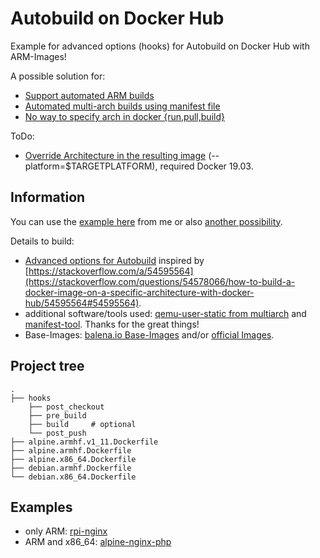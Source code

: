 # Autobuild on Docker Hub

Example for advanced options (hooks) for Autobuild on Docker Hub with ARM-Images!  

A possible solution for:
* [Support automated ARM builds](https://github.com/docker/hub-feedback/issues/1261)
* [Automated multi-arch builds using manifest file](https://github.com/docker/hub-feedback/issues/1779)
* [No way to specify arch in docker {run,pull,build}](https://github.com/moby/moby/issues/36552)

ToDo:
* [Override Architecture in the resulting image](https://github.com/moby/buildkit/issues/913#issuecomment-478302731) (--platform=$TARGETPLATFORM), required Docker 19.03.

## Information

You can use the [example here](https://github.com/Tob1asDocker/dockerhubhooksexample) from me or also [another possibility](https://github.com/rmoriz/multiarch-test).  

Details to build:  
* [Advanced options for Autobuild](https://docs.docker.com/docker-hub/builds/advanced/) inspired by [https://stackoverflow.com/a/54595564](https://stackoverflow.com/questions/54578066/how-to-build-a-docker-image-on-a-specific-architecture-with-docker-hub/54595564#54595564).
* additional software/tools used: [qemu-user-static from multiarch](https://github.com/multiarch/qemu-user-static) and [manifest-tool](https://github.com/estesp/manifest-tool). Thanks for the great things!
* Base-Images: [balena.io Base-Images](https://www.balena.io/docs/reference/base-images/base-images/) and/or [official Images](https://github.com/docker-library/official-images#architectures-other-than-amd64).


## Project tree

```
.
├── hooks
    ├── post_checkout
    ├── pre_build
    ├── build     # optional
    └── post_push
├── alpine.armhf.v1_11.Dockerfile
├── alpine.armhf.Dockerfile
├── alpine.x86_64.Dockerfile
├── debian.armhf.Dockerfile
└── debian.x86_64.Dockerfile
```


## Examples

* only ARM: [rpi-nginx](https://github.com/Tob1asDocker/rpi-nginx)
* ARM and x86_64: [alpine-nginx-php](https://github.com/Tob1asDocker/alpine-nginx-php)
